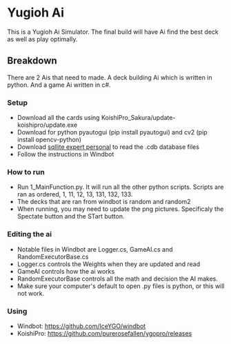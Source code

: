 # Yugioh Ai
This is a Yugioh Ai Simulator.
The final build will have Ai find the best deck as well as play optimally.
## Breakdown
There are 2 Ais that need to made. A deck building Ai which is written in python. And a game Ai written in c#.

### Setup
* Download all the cards using KoishiPro_Sakura/update-koishipro/update.exe
* Download for python pyautogui (pip install pyautogui) and cv2 (pip install opencv-python)
* Download [sqllite expert personal](http://www.sqliteexpert.com/download.html) to read the .cdb database files
* Follow the instructions in Windbot
### How to run
* Run 1_MainFunction.py. It will run all the other python scripts. Scripts are ran as ordered, 1, 11, 12, 13, 131, 132, 133.
* The decks that are ran from windbot is random and random2
* When running, you may need to update the png pictures. Specificaly the Spectate button and the STart button.
### Editing the ai
* Notable files in Windbot are Logger.cs, GameAI.cs and RandomExecutorBase.cs
* Logger.cs controls the Weights when they are updated and read
* GameAI controls how the ai works
* RandomExecutorBase controls all the math and decision the AI makes.
* Make sure your computer's default to open .py files is python, or this will not work.
### Using 
* Windbot: https://github.com/IceYGO/windbot
* KoishiPro: https://github.com/purerosefallen/ygopro/releases
